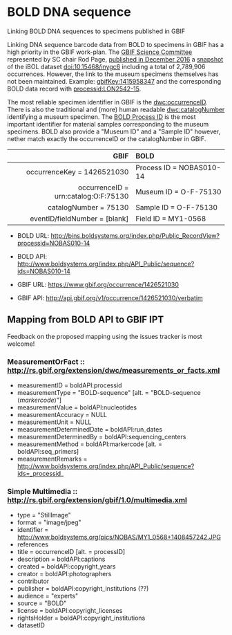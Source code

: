 # BOLD DNA sequence
Linking BOLD DNA sequences to specimens published in GBIF

Linking DNA sequence barcode data from BOLD to specimens in GBIF has a high priority in the GBIF work-plan. The [GBIF Science Committee](https://www.gbif.org/contact-us/directory?group=scienceCommittee) represented by SC chair Rod Page, [published in December 2016](http://iphylo.blogspot.no/2016/12/dna-barcoding-taxonomy-now-in-gbif.html) a [snapshot](https://github.com/rdmpage/ibol-dwca) of the iBOL dataset [doi:10.15468/inygc6](http://doi.org/10.15468/inygc6) including a total of 2,789,906 occurrences. However, the link to the museum specimens themselves has not been maintained. Example: [gbifKey:1415958347](https://www.gbif.org/occurrence/1415958347 "GBIF iBOL 2016 dataset occurrence record") and the corresponding BOLD data record with [processid:LON2542-15](http://bins.boldsystems.org/index.php/Public_RecordView?processid=LON2542-15 "BOLD processid=LON2542-15").

The most reliable specimen identifier in GBIF is the [dwc:occurrenceID](http://rs.tdwg.org/dwc/terms/occurrenceID). There is also the traditional and (more) human readable [dwc:catalogNumber](http://rs.tdwg.org/dwc/terms/catalogNumber) identifying a museum specimen. The [BOLD Process ID](http://www.boldsystems.org/index.php/resources/boldfaq#reg1) is the most important identifier for material samples corresponding to the museum specimens. BOLD also provide a "Museum ID" and a "Sample ID" however, nether match exactly the occurrenceID or the catalogNumber in GBIF.


| GBIF                                 | BOLD                     |
|-------------------------------------:|:-------------------------|
| occurrenceKey = 1426521030           | Process ID = NOBAS010-14 |
| occurrenceID = urn:catalog:O:F:75130 | Museum ID = O-F-75130    |
| catalogNumber = 75130                | Sample ID = O-F-75130    |
| eventID/fieldNumber = [blank]        | Field ID = MY1-0568      |

* BOLD URL: http://bins.boldsystems.org/index.php/Public_RecordView?processid=NOBAS010-14 
* BOLD API: http://www.boldsystems.org/index.php/API_Public/sequence?ids=NOBAS010-14 

* GBIF URL: https://www.gbif.org/occurrence/1426521030 
* GBIF API: http://api.gbif.org/v1/occurrence/1426521030/verbatim 

## Mapping from BOLD API to GBIF IPT

Feedback on the proposed mapping using the issues tracker is most welcome!

### MeasurementOrFact :: http://rs.gbif.org/extension/dwc/measurements_or_facts.xml
* measurementID = boldAPI:processid
* measurementType = "BOLD-sequence" [alt. = "BOLD-sequence (_markercode_)"]
* measurementValue = boldAPI:nucleotides
* measurementAccuracy = NULL
* measurementUnit = NULL
* measurementDeterminedDate = boldAPI:run_dates
* measurementDeterminedBy = boldAPI:sequencing_centers
* measurementMethod = boldAPI:markercode  [alt. = boldAPI:seq_primers]
* measurementRemarks = http://www.boldsystems.org/index.php/API_Public/sequence?ids=_processid_

### Simple Multimedia :: http://rs.gbif.org/extension/gbif/1.0/multimedia.xml
* type = "StillImage"
* format = "image/jpeg"
* identifier = http://www.boldsystems.org/pics/NOBAS/MY1_0568+1408457242.JPG
* references
* title = occurrenceID [alt. = processID]
* description = boldAPI:captions
* created = boldAPI:copyright_years
* creator = boldAPI:photographers
* contributor
* publisher = boldAPI:copyright_institutions (??)
* audience = "experts"
* source = "BOLD"
* license = boldAPI:copyright_licenses
* rightsHolder = boldAPI:copyright_institutions
* datasetID

